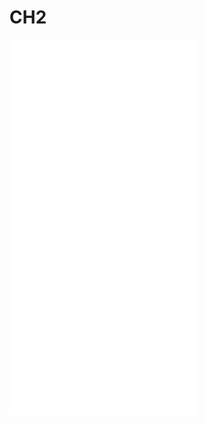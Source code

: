 # CH2

![机器学习概要](./CH2/1_机器学习概要.md)
![机器学习详细](./CH2/2_机器学习详细.md)
![学习准则](./CH2/3_学习准则.md)
![参数学习](./CH2/4_参数学习.md)

